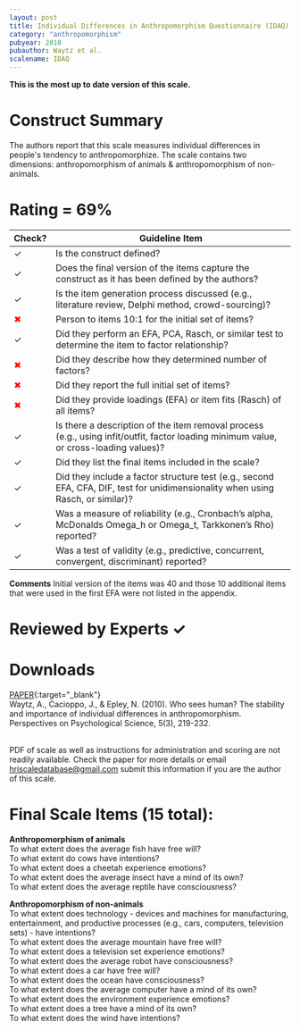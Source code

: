 ```yaml
---
layout: post
title: Individual Differences in Anthropomorphism Questionnaire (IDAQ)
category: "anthropomorphism"
pubyear: 2010
pubauthor: Waytz et al.
scalename: IDAQ
---
```


**This is the most up to date version of this scale.**

# Construct Summary

The authors report that this scale measures individual differences in people's tendency to anthropomorphize. The scale contains two dimensions: anthropomorphism of animals & anthropomorphism of non-animals.
 

# Rating = 69% 

<table>
  <thead>
    <tr>
      <th>Check?</th>
      <th>Guideline Item</th>
    </tr>
  </thead>
  <tbody>
    <tr>
      <td>&#10003;</td>
      <td>Is the construct defined?</td>
    </tr>
    <tr>
      <td>&#10003;</td>
      <td>Does the final version of the items capture the construct as it has been defined by the authors?</td>
    </tr>
    <tr>
      <td>&#10003;</td>
      <td>Is the item generation process discussed (e.g., literature review, Delphi method, crowd-sourcing)?</td>
    </tr>
    <tr>
      <td style="color: red;">&#10006;</td>
      <td>Person to items 10:1 for the initial set of items?</td>
    </tr>
    <tr>
      <td>&#10003;</td>
      <td>Did they perform an EFA, PCA, Rasch, or similar test to determine the item to factor relationship?</td>
    </tr>
    <tr>
      <td style="color: red;">&#10006;</td>
      <td>Did they describe how they determined number of factors?</td>
    </tr>
    <tr>
      <td style="color: red;">&#10006;</td>
      <td>Did they report the full initial set of items?</td>
    </tr>
    <tr>
      <td style="color: red;">&#10006;</td>
      <td>Did they provide loadings (EFA) or item fits (Rasch) of all items?</td>
    </tr>
    <tr>
      <td>&#10003;</td>
      <td>Is there a description of the item removal process (e.g., using infit/outfit, factor loading minimum value, or cross-loading values)?</td>
    </tr>
    <tr>
      <td>&#10003;</td>
      <td>Did they list the final items included in the scale?</td>
    </tr>
    <tr>
      <td>&#10003;</td>
      <td>Did they include a factor structure test (e.g., second EFA, CFA, DIF, test for unidimensionality when using Rasch, or similar)?</td>
    </tr>
    <tr>
      <td>&#10003;</td>
      <td>Was a measure of reliability (e.g., Cronbach’s alpha, McDonalds Omega_h or Omega_t, Tarkkonen’s Rho) reported?</td>
    </tr>
    <tr>
      <td>&#10003;</td>
      <td>Was a test of validity (e.g., predictive, concurrent, convergent, discriminant) reported?</td>
    </tr>
  </tbody>
</table>

**Comments**
Initial version of the items was 40 and those 10 additional items that were used in the first EFA were not listed in the appendix.

# Reviewed by Experts &#10003;


# Downloads
[PAPER](https://journals.sagepub.com/doi/abs/10.1177/1745691610369336?casa_token=XRHCgHBq-W4AAAAA%3AGeBFfzK3zKSXPOK4dWPOJkB6UghLIJEnz4Jx2UG6KLaRXJBQYPC46R0emnDqagC3JYmbV42nL_CLeA&journalCode=ppsa){:target="_blank"}
<br>Waytz, A., Cacioppo, J., & Epley, N. (2010). Who sees human? The stability and importance of individual differences in anthropomorphism. Perspectives on Psychological Science, 5(3), 219-232.

<br>PDF of scale as well as instructions for administration and scoring are not readily available. Check the paper for more details or email hriscaledatabase@gmail.com submit this information if you are the author of this scale.

# Final Scale Items (15 total):

**Anthropomorphism of animals**
<br>To what extent does the average fish have free will?
<br>To what extent do cows have intentions?
<br>To what extent does a cheetah experience emotions?
<br>To what extent does the average insect have a mind of its own?
<br>To what extent does the average reptile have consciousness?

**Anthropomorphism of non-animals**
<br>To what extent does technology - devices and machines for manufacturing, entertainment, and productive processes (e.g., cars, computers, television sets) - have intentions?
<br>To what extent does the average mountain have free will?
<br>To what extent does a television set experience emotions?
<br>To what extent does the average robot have consciousness?
<br>To what extent does a car have free will?
<br>To what extent does the ocean have consciousness?
<br>To what extent does the average computer have a mind of its own?
<br>To what extent does the environment experience emotions?
<br>To what extent does a tree have a mind of its own?
<br>To what extent does the wind have intentions?
